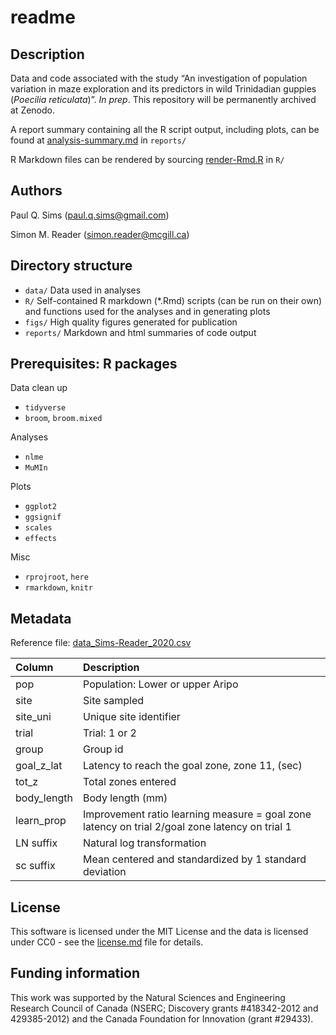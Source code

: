 readme
================

## Description

Data and code associated with the study “An investigation of population
variation in maze exploration and its predictors in wild Trinidadian
guppies (*Poecilia reticulata*)”. *In prep*. This repository will be
permanently archived at Zenodo.

A report summary containing all the R script output, including plots,
can be found at
[analysis-summary.md](https://github.com/paulqsims/inno_pop/blob/master/reports/analysis-summary.md)
in `reports/`

R Markdown files can be rendered by sourcing
[render-Rmd.R](https://github.com/paulqsims/inno_pop/blob/master/R/render-Rmd.R)
in `R/`

## Authors

Paul Q. Sims (<paul.q.sims@gmail.com>)

Simon M. Reader (<simon.reader@mcgill.ca>)

## Directory structure

  - `data/` Data used in analyses
  - `R/` Self-contained R markdown (\*.Rmd) scripts (can be run on their
    own) and functions used for the analyses and in generating plots
  - `figs/` High quality figures generated for publication
  - `reports/` Markdown and html summaries of code output

## Prerequisites: R packages

Data clean up

  - `tidyverse`
  - `broom`, `broom.mixed`

Analyses

  - `nlme`
  - `MuMIn`

Plots

  - `ggplot2`
  - `ggsignif`
  - `scales`
  - `effects`

Misc

  - `rprojroot`, `here`
  - `rmarkdown`, `knitr`

## Metadata

Reference file:
[data\_Sims-Reader\_2020.csv](https://github.com/paulqsims/inno_pop/blob/master/data/data_Sims-Reader_2020.csv)

| Column       | Description                                                                                    |
| :----------- | :--------------------------------------------------------------------------------------------- |
| pop          | Population: Lower or upper Aripo                                                               |
| site         | Site sampled                                                                                   |
| site\_uni    | Unique site identifier                                                                         |
| trial        | Trial: 1 or 2                                                                                  |
| group        | Group id                                                                                       |
| goal\_z\_lat | Latency to reach the goal zone, zone 11, (sec)                                                 |
| tot\_z       | Total zones entered                                                                            |
| body\_length | Body length (mm)                                                                               |
| learn\_prop  | Improvement ratio learning measure = goal zone latency on trial 2/goal zone latency on trial 1 |
| LN suffix    | Natural log transformation                                                                     |
| sc suffix    | Mean centered and standardized by 1 standard deviation                                         |

## License

This software is licensed under the MIT License and the data is licensed
under CC0 - see the
[license.md](https://github.com/paulqsims/inno_pop/blob/master/license.md)
file for details.

## Funding information

This work was supported by the Natural Sciences and Engineering Research
Council of Canada (NSERC; Discovery grants \#418342-2012 and
429385-2012) and the Canada Foundation for Innovation (grant \#29433).
